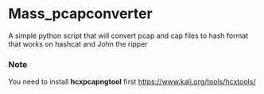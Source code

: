 # Mass_pcapconverter
A simple python script that will convert pcap and cap files to hash format that works on hashcat and John the ripper 


### Note
You need to install **hcxpcapngtool** first https://www.kali.org/tools/hcxtools/
